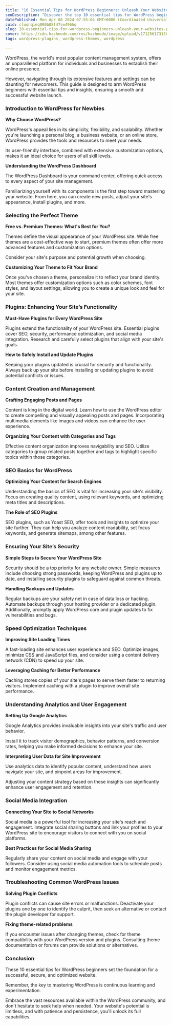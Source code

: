 ```yaml
---
title: "10 Essential Tips for WordPress Beginners: Unleash Your Website's Potential"
seoDescription: "Discover the top 10 essential tips for WordPress beginners and embark on your journey to creating a dynamic, secure, and SEO-optimized website with ease."
datePublished: Mon Apr 08 2024 07:55:04 GMT+0000 (Coordinated Universal Time)
cuid: cluqnqieq000b08l47sw496hq
slug: 10-essential-tips-for-wordpress-beginners-unleash-your-websites-potential
cover: https://cdn.hashnode.com/res/hashnode/image/upload/v1712561731502/123ee0d0-f246-462d-b022-1d7870e9ebae.png
tags: wordpress-plugins, wordpress-themes, wordpress

---
```


WordPress, the world's most popular content management system, offers an unparalleled platform for individuals and businesses to establish their online presence.

However, navigating through its extensive features and settings can be daunting for newcomers. This guide is designed to arm WordPress beginners with essential tips and insights, ensuring a smooth and successful website launch.

### **Introduction to WordPress for Newbies**

**Why Choose WordPress?**

WordPress's appeal lies in its simplicity, flexibility, and scalability. Whether you're launching a personal blog, a business website, or an online store, WordPress provides the tools and resources to meet your needs.

Its user-friendly interface, combined with extensive customization options, makes it an ideal choice for users of all skill levels.

**Understanding the WordPress Dashboard**

The WordPress Dashboard is your command center, offering quick access to every aspect of your site management.

Familiarizing yourself with its components is the first step toward mastering your website. From here, you can create new posts, adjust your site's appearance, install plugins, and more.

### **Selecting the Perfect Theme**

**Free vs. Premium Themes: What's Best for You?**

Themes define the visual appearance of your WordPress site. While free themes are a cost-effective way to start, premium themes often offer more advanced features and customization options.

Consider your site's purpose and potential growth when choosing.

**Customizing Your Theme to Fit Your Brand**

Once you've chosen a theme, personalize it to reflect your brand identity. Most themes offer customization options such as color schemes, font styles, and layout settings, allowing you to create a unique look and feel for your site.

### **Plugins: Enhancing Your Site’s Functionality**

**Must-Have Plugins for Every WordPress Site**

Plugins extend the functionality of your WordPress site. Essential plugins cover SEO, security, performance optimization, and social media integration. Research and carefully select plugins that align with your site's goals.

**How to Safely Install and Update Plugins**

Keeping your plugins updated is crucial for security and functionality. Always back up your site before installing or updating plugins to avoid potential conflicts or issues.

### **Content Creation and Management**

**Crafting Engaging Posts and Pages**

Content is king in the digital world. Learn how to use the WordPress editor to create compelling and visually appealing posts and pages. Incorporating multimedia elements like images and videos can enhance the user experience.

**Organizing Your Content with Categories and Tags**

Effective content organization improves navigability and SEO. Utilize categories to group related posts together and tags to highlight specific topics within those categories.

### **SEO Basics for WordPress**

**Optimizing Your Content for Search Engines**

Understanding the basics of SEO is vital for increasing your site's visibility. Focus on creating quality content, using relevant keywords, and optimizing meta titles and descriptions.

**The Role of SEO Plugins**

SEO plugins, such as Yoast SEO, offer tools and insights to optimize your site further. They can help you analyze content readability, set focus keywords, and generate sitemaps, among other features.

### **Ensuring Your Site’s Security**

**Simple Steps to Secure Your WordPress Site**

Security should be a top priority for any website owner. Simple measures include choosing strong passwords, keeping WordPress and plugins up to date, and installing security plugins to safeguard against common threats.

**Handling Backups and Updates**

Regular backups are your safety net in case of data loss or hacking. Automate backups through your hosting provider or a dedicated plugin. Additionally, promptly apply WordPress core and plugin updates to fix vulnerabilities and bugs.

### **Speed Optimization Techniques**

**Improving Site Loading Times**

A fast-loading site enhances user experience and SEO. Optimize images, minimize CSS and JavaScript files, and consider using a content delivery network (CDN) to speed up your site.

**Leveraging Caching for Better Performance**

Caching stores copies of your site's pages to serve them faster to returning visitors. Implement caching with a plugin to improve overall site performance.

### **Understanding Analytics and User Engagement**

**Setting Up Google Analytics**

Google Analytics provides invaluable insights into your site's traffic and user behavior.

Install it to track visitor demographics, behavior patterns, and conversion rates, helping you make informed decisions to enhance your site.

**Interpreting User Data for Site Improvement**

Use analytics data to identify popular content, understand how users navigate your site, and pinpoint areas for improvement.

Adjusting your content strategy based on these insights can significantly enhance user engagement and retention.

### **Social Media Integration**

**Connecting Your Site to Social Networks**

Social media is a powerful tool for increasing your site's reach and engagement. Integrate social sharing buttons and link your profiles to your WordPress site to encourage visitors to connect with you on social platforms.

**Best Practices for Social Media Sharing**

Regularly share your content on social media and engage with your followers. Consider using social media automation tools to schedule posts and monitor engagement metrics.

### **Troubleshooting Common WordPress Issues**

**Solving Plugin Conflicts**

Plugin conflicts can cause site errors or malfunctions. Deactivate your plugins one by one to identify the culprit, then seek an alternative or contact the plugin developer for support.

**Fixing theme-related problems**

If you encounter issues after changing themes, check for theme compatibility with your WordPress version and plugins. Consulting theme documentation or forums can provide solutions or alternatives.

### Conclusion

These 10 essential tips for WordPress beginners set the foundation for a successful, secure, and optimized website.

Remember, the key to mastering WordPress is continuous learning and experimentation.

Embrace the vast resources available within the WordPress community, and don't hesitate to seek help when needed. Your website's potential is limitless, and with patience and persistence, you'll unlock its full capabilities.